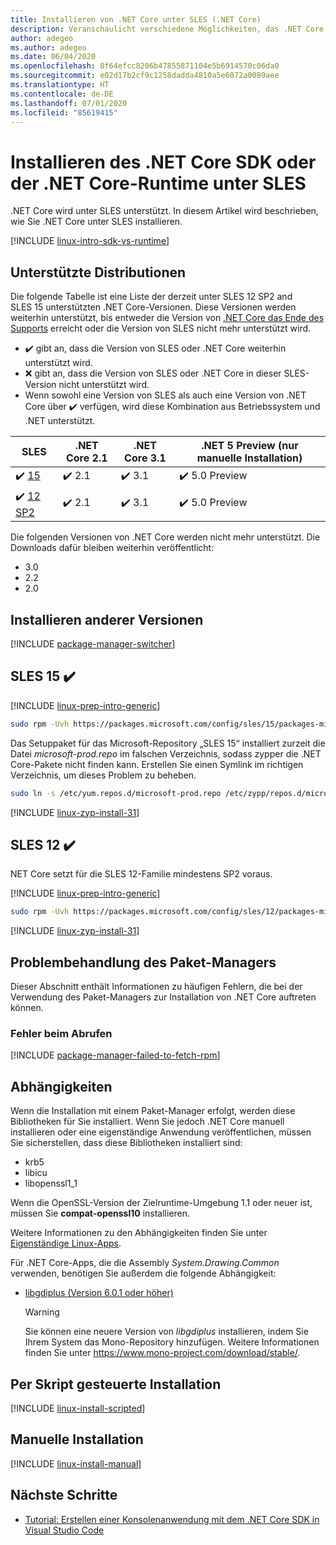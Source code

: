 ```yaml
---
title: Installieren von .NET Core unter SLES (.NET Core)
description: Veranschaulicht verschiedene Möglichkeiten, das .NET Core SDK und die NET Core-Runtime unter SLES zu installieren.
author: adegeo
ms.author: adegeo
ms.date: 06/04/2020
ms.openlocfilehash: 8f64efcc8206b47855871104e5b6914570c06da0
ms.sourcegitcommit: e02d17b2cf9c1258dadda4810a5e6072a0089aee
ms.translationtype: HT
ms.contentlocale: de-DE
ms.lasthandoff: 07/01/2020
ms.locfileid: "85619415"
---
```

# <a name="install-net-core-sdk-or-net-core-runtime-on-sles"></a>Installieren des .NET Core SDK oder der .NET Core-Runtime unter SLES

.NET Core wird unter SLES unterstützt. In diesem Artikel wird beschrieben, wie Sie .NET Core unter SLES installieren.

[!INCLUDE [linux-intro-sdk-vs-runtime](includes/linux-intro-sdk-vs-runtime.md)]

## <a name="supported-distributions"></a>Unterstützte Distributionen

Die folgende Tabelle ist eine Liste der derzeit unter SLES 12 SP2 and SLES 15 unterstützten .NET Core-Versionen. Diese Versionen werden weiterhin unterstützt, bis entweder die Version von [.NET Core das Ende des Supports](https://dotnet.microsoft.com/platform/support/policy/dotnet-core) erreicht oder die Version von SLES nicht mehr unterstützt wird.

- ✔️ gibt an, dass die Version von SLES oder .NET Core weiterhin unterstützt wird.
- ❌ gibt an, dass die Version von SLES oder .NET Core in dieser SLES-Version nicht unterstützt wird.
- Wenn sowohl eine Version von SLES als auch eine Version von .NET Core über ✔️ verfügen, wird diese Kombination aus Betriebssystem und .NET unterstützt.

| SLES                   | .NET Core 2.1 | .NET Core 3.1 | .NET 5 Preview (nur manuelle Installation) |
|------------------------|---------------|---------------|----------------|
| ✔️ [15](#sles-15-)     | ✔️ 2.1        | ✔️ 3.1        | ✔️ 5.0 Preview |
| ✔️ [12 SP2](#sles-12-) | ✔️ 2.1        | ✔️ 3.1        | ✔️ 5.0 Preview |

Die folgenden Versionen von .NET Core werden nicht mehr unterstützt. Die Downloads dafür bleiben weiterhin veröffentlicht:

- 3.0
- 2.2
- 2.0

## <a name="how-to-install-other-versions"></a>Installieren anderer Versionen

[!INCLUDE [package-manager-switcher](./includes/package-manager-heading-hack-pkgname.md)]

## <a name="sles-15-"></a>SLES 15 ✔️

[!INCLUDE [linux-prep-intro-generic](includes/linux-prep-intro-generic.md)]

```bash
sudo rpm -Uvh https://packages.microsoft.com/config/sles/15/packages-microsoft-prod.rpm
```

Das Setuppaket für das Microsoft-Repository „SLES 15“ installiert zurzeit die Datei *microsoft-prod.repo* im falschen Verzeichnis, sodass zypper die .NET Core-Pakete nicht finden kann. Erstellen Sie einen Symlink im richtigen Verzeichnis, um dieses Problem zu beheben.

```bash
sudo ln -s /etc/yum.repos.d/microsoft-prod.repo /etc/zypp/repos.d/microsoft-prod.repo
```

[!INCLUDE [linux-zyp-install-31](includes/linux-install-31-zyp.md)]

## <a name="sles-12-"></a>SLES 12 ✔️

NET Core setzt für die SLES 12-Familie mindestens SP2 voraus.

[!INCLUDE [linux-prep-intro-generic](includes/linux-prep-intro-generic.md)]

```bash
sudo rpm -Uvh https://packages.microsoft.com/config/sles/12/packages-microsoft-prod.rpm
```

[!INCLUDE [linux-zyp-install-31](includes/linux-install-31-zyp.md)]

## <a name="troubleshoot-the-package-manager"></a>Problembehandlung des Paket-Managers

Dieser Abschnitt enthält Informationen zu häufigen Fehlern, die bei der Verwendung des Paket-Managers zur Installation von .NET Core auftreten können.

### <a name="failed-to-fetch"></a>Fehler beim Abrufen

[!INCLUDE [package-manager-failed-to-fetch-rpm](includes/package-manager-failed-to-fetch-rpm.md)]

## <a name="dependencies"></a>Abhängigkeiten

Wenn die Installation mit einem Paket-Manager erfolgt, werden diese Bibliotheken für Sie installiert. Wenn Sie jedoch .NET Core manuell installieren oder eine eigenständige Anwendung veröffentlichen, müssen Sie sicherstellen, dass diese Bibliotheken installiert sind:

- krb5
- libicu
- libopenssl1_1

Wenn die OpenSSL-Version der Zielruntime-Umgebung 1.1 oder neuer ist, müssen Sie **compat-openssl10** installieren.

Weitere Informationen zu den Abhängigkeiten finden Sie unter [Eigenständige Linux-Apps](https://github.com/dotnet/core/blob/master/Documentation/self-contained-linux-apps.md).

Für .NET Core-Apps, die die Assembly *System.Drawing.Common* verwenden, benötigen Sie außerdem die folgende Abhängigkeit:

- [libgdiplus (Version 6.0.1 oder höher)](https://www.mono-project.com/docs/gui/libgdiplus/)

  > [!WARNING]
  > Sie können eine neuere Version von *libgdiplus* installieren, indem Sie Ihrem System das Mono-Repository hinzufügen. Weitere Informationen finden Sie unter <https://www.mono-project.com/download/stable/>.

## <a name="scripted-install"></a>Per Skript gesteuerte Installation

[!INCLUDE [linux-install-scripted](includes/linux-install-scripted.md)]

## <a name="manual-install"></a>Manuelle Installation

[!INCLUDE [linux-install-manual](includes/linux-install-manual.md)]

## <a name="next-steps"></a>Nächste Schritte

- [Tutorial: Erstellen einer Konsolenanwendung mit dem .NET Core SDK in Visual Studio Code](../tutorials/with-visual-studio-code.md)
